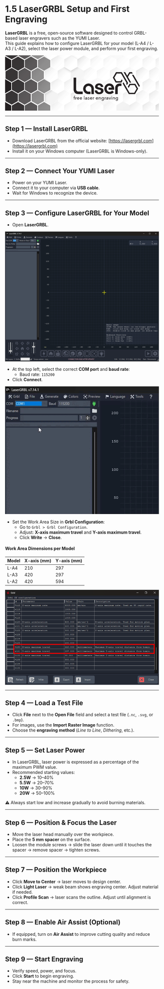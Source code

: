 # 1.5 LaserGRBL Setup and First Engraving

**LaserGRBL** is a free, open-source software designed to control GRBL-based laser engravers such as the YUMI Laser.  
This guide explains how to configure LaserGRBL for your model (L-A4 / L-A3 / L-A2), select the laser power module, and perform your first engraving.

<img src="../../img/Yumi_laser/Yumi_Laser_LaserGRBL/Yumi_Laser_LaserGRBL_01.png" width="600" alt="LaserGRBL Logo">

---

## Step 1 — Install LaserGRBL

- Download LaserGRBL from the official website: [https://lasergrbl.com](https://lasergrbl.com)  
- Install it on your Windows computer (LaserGRBL is Windows-only).

---

## Step 2 — Connect Your YUMI Laser

- Power on your YUMI Laser.  
- Connect it to your computer via **USB cable**.  
- Wait for Windows to recognize the device.  

---

## Step 3 — Configure LaserGRBL for Your Model

- Open **LaserGRBL**.  
<img src="../../img/Yumi_laser/Yumi_Laser_LaserGRBL/Yumi_Laser_LaserGRBL_02.png" width="600" alt="LaserGRBL Interface">

- At the top left, select the correct **COM port** and **baud rate**:  
  - Baud rate: `115200`  
- Click **Connect**.  
<img src="../../img/Yumi_laser/Yumi_Laser_LaserGRBL/Yumi_Laser_LaserGRBL_03.gif" width="600" alt="LaserGRBL Interface">

- Set the Work Area Size in **Grbl Configuration**:  
  - Go to `Grbl > Grbl Configuration`.  
  - Adjust: **X-axis maximum travel** and **Y-axis maximum travel**.  
  - Click **Write** → **Close**.  

#### Work Area Dimensions per Model

| Model | **X-axis (mm)** | **Y-axis (mm)** |
|-------|-----------------|-----------------|
| L-A4  | 210             | 297             |
| L-A3  | 420             | 297             |
| L-A2  | 420             | 594             |

<img src="../../img/Yumi_laser/Yumi_Laser_LaserGRBL/Yumi_Laser_LaserGRBL_05.png" alt="LaserGRBL Work Area Preview">

---

## Step 4 — Load a Test File

- Click **File** next to the **Open File** field and select a test file (`.nc`, `.svg`, or `.bmp`).  
- For images, use the **Import Raster Image** function.  
- Choose the **engraving method** (*Line to Line*, *Dithering*, etc.).  

---

## Step 5 — Set Laser Power

- In LaserGRBL, laser power is expressed as a percentage of the maximum PWM value.  
- Recommended starting values:  
  - **2.5W** → 10–40%  
  - **5.5W** → 20–70%  
  - **10W** → 30–90%  
  - **20W** → 50–100%  

⚠️ Always start low and increase gradually to avoid burning materials.

---

## Step 6 — Position & Focus the Laser

- Move the laser head manually over the workpiece.  
- Place the **5 mm spacer** on the surface.  
- Loosen the module screws → slide the laser down until it touches the spacer → remove spacer → tighten screws.  

---

## Step 7 — Position the Workpiece

- Click **Move to Center** → laser moves to design center.  
- Click **Light Laser** → weak beam shows engraving center. Adjust material if needed.  
- Click **Profile Scan** → laser scans the outline. Adjust until alignment is correct.  

---

## Step 8 — Enable Air Assist (Optional)

- If equipped, turn on **Air Assist** to improve cutting quality and reduce burn marks.  

---

## Step 9 — Start Engraving

- Verify speed, power, and focus.  
- Click **Start** to begin engraving.  
- Stay near the machine and monitor the process for safety.  
